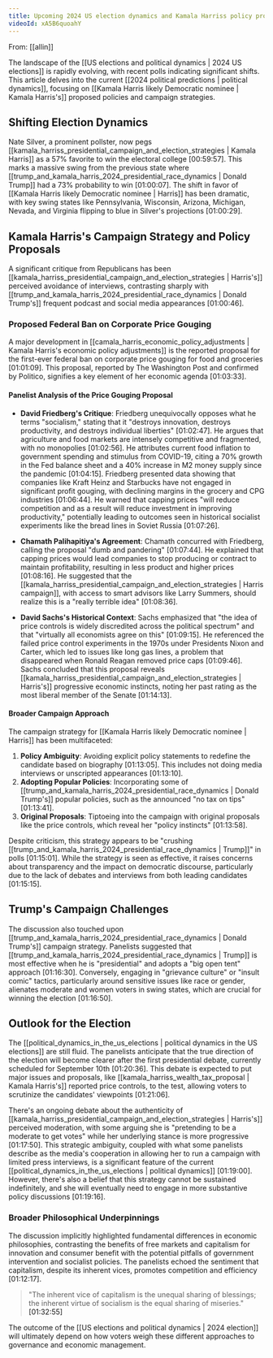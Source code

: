 ```yaml
---
title: Upcoming 2024 US election dynamics and Kamala Harriss policy proposals
videoId: xA5B6quoahY
---
```


From: [[allin]] <br/> 

The landscape of the [[US elections and political dynamics | 2024 US elections]] is rapidly evolving, with recent polls indicating significant shifts. This article delves into the current [[2024 political predictions | political dynamics]], focusing on [[Kamala Harris likely Democratic nominee | Kamala Harris's]] proposed policies and campaign strategies.

## Shifting Election Dynamics

Nate Silver, a prominent pollster, now pegs [[kamala_harriss_presidential_campaign_and_election_strategies | Kamala Harris]] as a 57% favorite to win the electoral college <a class="yt-timestamp" data-t="00:59:57">[00:59:57]</a>. This marks a massive swing from the previous state where [[trump_and_kamala_harris_2024_presidential_race_dynamics | Donald Trump]] had a 73% probability to win <a class="yt-timestamp" data-t="01:00:07">[01:00:07]</a>. The shift in favor of [[Kamala Harris likely Democratic nominee | Harris]] has been dramatic, with key swing states like Pennsylvania, Wisconsin, Arizona, Michigan, Nevada, and Virginia flipping to blue in Silver's projections <a class="yt-timestamp" data-t="01:00:29">[01:00:29]</a>.

## Kamala Harris's Campaign Strategy and Policy Proposals

A significant critique from Republicans has been [[kamala_harriss_presidential_campaign_and_election_strategies | Harris's]] perceived avoidance of interviews, contrasting sharply with [[trump_and_kamala_harris_2024_presidential_race_dynamics | Donald Trump's]] frequent podcast and social media appearances <a class="yt-timestamp" data-t="01:00:46">[01:00:46]</a>.

### Proposed Federal Ban on Corporate Price Gouging

A major development in [[camala_harris_economic_policy_adjustments | Kamala Harris's economic policy adjustments]] is the reported proposal for the first-ever federal ban on corporate price gouging for food and groceries <a class="yt-timestamp" data-t="01:01:09">[01:01:09]</a>. This proposal, reported by The Washington Post and confirmed by Politico, signifies a key element of her economic agenda <a class="yt-timestamp" data-t="01:03:33">[01:03:33]</a>.

#### Panelist Analysis of the Price Gouging Proposal

*   **David Friedberg's Critique**: Friedberg unequivocally opposes what he terms "socialism," stating that it "destroys innovation, destroys productivity, and destroys individual liberties" <a class="yt-timestamp" data-t="01:02:47">[01:02:47]</a>. He argues that agriculture and food markets are intensely competitive and fragmented, with no monopolies <a class="yt-timestamp" data-t="01:02:56">[01:02:56]</a>. He attributes current food inflation to government spending and stimulus from COVID-19, citing a 70% growth in the Fed balance sheet and a 40% increase in M2 money supply since the pandemic <a class="yt-timestamp" data-t="01:03:51">[01:04:15]</a>. Friedberg presented data showing that companies like Kraft Heinz and Starbucks have not engaged in significant profit gouging, with declining margins in the grocery and CPG industries <a class="yt-timestamp" data-t="01:05:00">[01:06:44]</a>. He warned that capping prices "will reduce competition and as a result will reduce investment in improving productivity," potentially leading to outcomes seen in historical socialist experiments like the bread lines in Soviet Russia <a class="yt-timestamp" data-t="01:07:11">[01:07:26]</a>.

*   **Chamath Palihapitiya's Agreement**: Chamath concurred with Friedberg, calling the proposal "dumb and pandering" <a class="yt-timestamp" data-t="01:07:44">[01:07:44]</a>. He explained that capping prices would lead companies to stop producing or contract to maintain profitability, resulting in less product and higher prices <a class="yt-timestamp" data-t="01:07:56">[01:08:16]</a>. He suggested that the [[kamala_harriss_presidential_campaign_and_election_strategies | Harris campaign]], with access to smart advisors like Larry Summers, should realize this is a "really terrible idea" <a class="yt-timestamp" data-t="01:08:26">[01:08:36]</a>.

*   **David Sachs's Historical Context**: Sachs emphasized that "the idea of price controls is widely discredited across the political spectrum" and that "virtually all economists agree on this" <a class="yt-timestamp" data-t="01:09:08">[01:09:15]</a>. He referenced the failed price control experiments in the 1970s under Presidents Nixon and Carter, which led to issues like long gas lines, a problem that disappeared when Ronald Reagan removed price caps <a class="yt-timestamp" data-t="01:09:18">[01:09:46]</a>. Sachs concluded that this proposal reveals [[kamala_harriss_presidential_campaign_and_election_strategies | Harris's]] progressive economic instincts, noting her past rating as the most liberal member of the Senate <a class="yt-timestamp" data-t="01:13:56">[01:14:13]</a>.

#### Broader Campaign Approach

The campaign strategy for [[Kamala Harris likely Democratic nominee | Harris]] has been multifaceted:
1.  **Policy Ambiguity**: Avoiding explicit policy statements to redefine the candidate based on biography <a class="yt-timestamp" data-t="01:13:00">[01:13:05]</a>. This includes not doing media interviews or unscripted appearances <a class="yt-timestamp" data-t="01:13:07">[01:13:10]</a>.
2.  **Adopting Popular Policies**: Incorporating some of [[trump_and_kamala_harris_2024_presidential_race_dynamics | Donald Trump's]] popular policies, such as the announced "no tax on tips" <a class="yt-timestamp" data-t="01:13:36">[01:13:41]</a>.
3.  **Original Proposals**: Tiptoeing into the campaign with original proposals like the price controls, which reveal her "policy instincts" <a class="yt-timestamp" data-t="01:13:47">[01:13:58]</a>.

Despite criticism, this strategy appears to be "crushing [[trump_and_kamala_harris_2024_presidential_race_dynamics | Trump]]" in polls <a class="yt-timestamp" data-t="01:14:57">[01:15:01]</a>. While the strategy is seen as effective, it raises concerns about transparency and the impact on democratic discourse, particularly due to the lack of debates and interviews from both leading candidates <a class="yt-timestamp" data-t="01:15:03">[01:15:15]</a>.

## Trump's Campaign Challenges

The discussion also touched upon [[trump_and_kamala_harris_2024_presidential_race_dynamics | Donald Trump's]] campaign strategy. Panelists suggested that [[trump_and_kamala_harris_2024_presidential_race_dynamics | Trump]] is most effective when he is "presidential" and adopts a "big open tent" approach <a class="yt-timestamp" data-t="01:16:27">[01:16:30]</a>. Conversely, engaging in "grievance culture" or "insult comic" tactics, particularly around sensitive issues like race or gender, alienates moderate and women voters in swing states, which are crucial for winning the election <a class="yt-timestamp" data-t="01:16:35">[01:16:50]</a>.

## Outlook for the Election

The [[political_dynamics_in_the_us_elections | political dynamics in the US elections]] are still fluid. The panelists anticipate that the true direction of the election will become clearer after the first presidential debate, currently scheduled for September 10th <a class="yt-timestamp" data-t="01:20:26">[01:20:36]</a>. This debate is expected to put major issues and proposals, like [[kamala_harriss_wealth_tax_proposal | Kamala Harris's]] reported price controls, to the test, allowing voters to scrutinize the candidates' viewpoints <a class="yt-timestamp" data-t="01:20:39">[01:21:06]</a>.

There's an ongoing debate about the authenticity of [[kamala_harriss_presidential_campaign_and_election_strategies | Harris's]] perceived moderation, with some arguing she is "pretending to be a moderate to get votes" while her underlying stance is more progressive <a class="yt-timestamp" data-t="01:17:38">[01:17:50]</a>. This strategic ambiguity, coupled with what some panelists describe as the media's cooperation in allowing her to run a campaign with limited press interviews, is a significant feature of the current [[political_dynamics_in_the_us_elections | political dynamics]] <a class="yt-timestamp" data-t="01:18:27">[01:19:00]</a>. However, there's also a belief that this strategy cannot be sustained indefinitely, and she will eventually need to engage in more substantive policy discussions <a class="yt-timestamp" data-t="01:19:01">[01:19:16]</a>.

### Broader Philosophical Underpinnings

The discussion implicitly highlighted fundamental differences in economic philosophies, contrasting the benefits of free markets and capitalism for innovation and consumer benefit with the potential pitfalls of government intervention and socialist policies. The panelists echoed the sentiment that capitalism, despite its inherent vices, promotes competition and efficiency <a class="yt-timestamp" data-t="01:11:09">[01:12:17]</a>.

> "The inherent vice of capitalism is the unequal sharing of blessings; the inherent virtue of socialism is the equal sharing of miseries." <a class="yt-timestamp" data-t="01:32:48">[01:32:55]</a>

The outcome of the [[US elections and political dynamics | 2024 election]] will ultimately depend on how voters weigh these different approaches to governance and economic management.